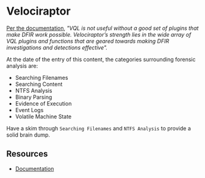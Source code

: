 # Velociraptor

[Per the documentation](https://docs.velociraptor.app/docs/forensic/), _"VQL is not useful without a good set of plugins that make DFIR work possible. Velociraptor’s strength lies in the wide array of VQL plugins and functions that are geared towards making DFIR investigations and detections effective"._

At the date of the entry of this content, the categories surrounding forensic analysis are:

* Searching Filenames
* Searching Content
* NTFS Analysis
* Binary Parsing
* Evidence of Execution
* Event Logs
* Volatile Machine State

Have a skim through `Searching Filenames` and `NTFS Analysis` to provide a solid brain dump.

## Resources

* [Documentation](https://docs.velociraptor.app/docs/)